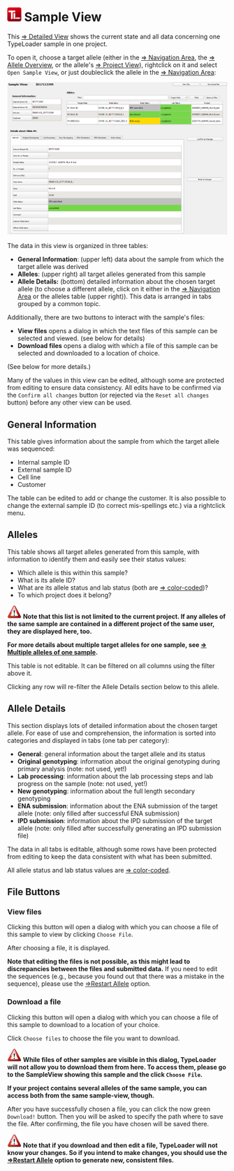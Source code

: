 # ![Icon](images/TypeLoader_32.png) Sample View 
This [=> Detailed View](detailed_views.md) shows the current state and all data concerning one TypeLoader sample in one project.

To open it, choose a target allele (either in the [=> Navigation Area](navigation.md), the [=> Allele Overview](overview_alleles.md), or the allele's [=> Project View](view_project.md)), rightclick on it and select ``Open Sample View``, or just doubleclick the allele in the [=> Navigation Area](navigation.md):

![SampleView](images/view_sample.png)

The data in this view is organized in three tables:

  * **General Information**: (upper left) data about the sample from which the target allele was derived
  * **Alleles**: (upper right) all target alleles generated from this sample
  * **Allele Details:** (bottom) detailed information about the chosen target allele (to choose a different allele, click on it either in the [=> Navigation Area](navigation.md) or the alleles table (upper right)). This data is arranged in tabs grouped by a common topic.

Additionally, there are two buttons to interact with the sample's files:

  * **View files** opens a dialog in which the text files of this sample can be selected and viewed. (see below for details)
  * **Download files** opens a dialog with which a file of this sample can be selected and downloaded to a location of choice.

(See below for more details.)

Many of the values in this view can be edited, although some are protected from editing to ensure data consistency. All edits have to be confirmed via the ``Confirm all changes`` button (or rejected via the ``Reset all changes`` button) before any other view can be used.

##  General Information 
This table gives information about the sample from which the target allele was sequenced:

  * Internal sample ID
  * External sample ID
  * Cell line
  * Customer

The table can be edited to add or change the customer. It is also possible to change the external sample ID (to correct mis-spellings etc.) via a rightclick menu.

##  Alleles 
This table shows all target alleles generated from this sample, with information to identify them and easily see their status values:

  * Which allele is this within this sample?
  * What is its allele ID?
  * What are its allele status and lab status (both are [=> color-coded](colors_icons.md))?
  * To which project does it belong?

![Important](images/icon_important.png) **Note that this list is not limited to the current project. If any alleles of the same sample are contained in a different project of the same user, they are displayed here, too.**

**For more details about multiple target alleles for one sample, see [=> Multiple alleles of one sample](multiple_alleles.md).**

This table is not editable. It can be filtered on all columns using the filter above it.

Clicking any row will re-filter the Allele Details section below to this allele.

##  Allele Details 
This section displays lots of detailed information about the chosen target allele. For ease of use and comprehension, the information is sorted into categories and displayed in tabs (one tab per category):

  * **General**: general information about the target allele and its status
  * **Original genotyping**: information about the original genotyping during primary analysis (note: not used, yet!)
  * **Lab processing**: information about the lab processing steps and lab progress on the sample (note: not used, yet!)
  * **New genotyping**: information about the full length secondary genotyping 
  * **ENA submission**: information about the ENA submission of the target allele (note: only filled after successful ENA submission)
  * **IPD submission**: information about the IPD submission of the target allele (note: only filled after successfully generating an IPD submission file)

The data in all tabs is editable, although some rows have been protected from editing to keep the data consistent with what has been submitted. 

All allele status and lab status values are [=> color-coded](colors_icons.md).

##  File Buttons 
###  View files 
Clicking this button will open a dialog with which you can choose a file of this sample to view by clicking ``Choose File``.

After choosing a file, it is displayed. 

**Note that editing the files is not possible, as this might lead to discrepancies between the files and submitted data.** If you need to edit the sequences (e.g., because you found out that there was a mistake in the sequence), please use the [=>Restart Allele](restart_allele.md) option.

###  Download a file 
Clicking this button will open a dialog with which you can choose a file of this sample to download to a location of your choice.

Click ``Choose files`` to choose the file you want to download.

![Important](images/icon_important.png) **While files of other samples are visible in this dialog, TypeLoader will not allow you to download them from here. To access them, please go to the SampleView showing this sample and the click ``Choose File``.**

**If your project contains several alleles of the same sample, you can access both from the same sample-view, though.**

After you have successfully chosen a file, you can click the now green ``Download!`` button. Then you will be asked to specify the path where to save the file. After confirming, the file you have chosen will be saved there.

![Important](images/icon_important.png) **Note that if you download and then edit a file, TypeLoader will not know your changes. So if you intend to make changes, you should use the [=>Restart Allele](restart_allele.md) option to generate new, consistent files.**
